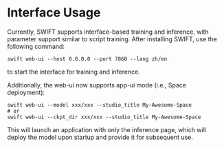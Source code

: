 # Interface Usage

Currently, SWIFT supports interface-based training and inference, with parameter support similar to script training. After installing SWIFT, use the following command:

```shell
swift web-ui --host 0.0.0.0 --port 7860 --lang zh/en
```

to start the interface for training and inference.

Additionally, the web-ui now supports app-ui mode (i.e., Space deployment):

```shell
swift web-ui --model xxx/xxx --studio_title My-Awesome-Space
# or
swift web-ui --ckpt_dir xxx/xxx --studio_title My-Awesome-Space
```
This will launch an application with only the inference page, which will deploy the model upon startup and provide it for subsequent use.
